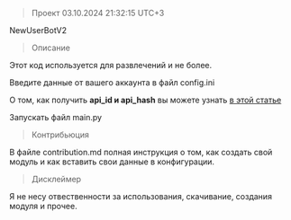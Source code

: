 > Проект 03.10.2024 21:32:15 UTC+3

NewUserBotV2

> Описание

Этот код используется для развлечений и не более.

Введите данные от вашего аккаунта в файл config.ini

О том, как получить **api_id и api_hash** вы можете узнать [в этой статье](https://teletype.in/@sakurahost/GetApi)

Запускать файл main.py

> Контрибьюция

В файле contribution.md полная инструкция о том, как создать свой модуль и как вставить свои данные в конфигурации.

> Дисклеймер

Я не несу отвественности за использования, скачивание, создания модуля и прочее.
